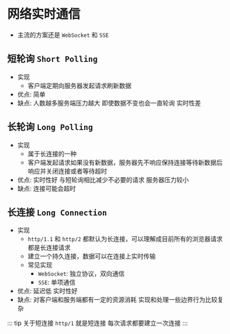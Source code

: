 # 网络实时通信
- 主流的方案还是 `WebSocket` 和 `SSE`

## 短轮询 `Short Polling`
- 实现
    - 客户端定期向服务器发起请求刷新数据
- 优点: 简单
- 缺点: 人数越多服务端压力越大 即使数据不变也会一直轮询 实时性差

## 长轮询 `Long Polling`
- 实现
  - 属于长连接的一种
  - 客户端发起请求如果没有新数据，服务器先不响应保持连接等待新数据后响应并关闭连接或者等待超时
- 优点: 实时性好 与短轮询相比减少不必要的请求 服务器压力较小
- 缺点: 连接可能会超时

## 长连接 `Long Connection`
- 实现
  - `http/1.1` 和 `http/2` 都默认为长连接，可以理解成目前所有的浏览器请求都是长连接请求
  - 建立一个持久连接，数据可以在连接上实时传输
  - 常见实现
    - `WebSocket`: 独立协议，双向通信
    - `SSE`: 单项通信
- 优点: 延迟低 实时性好
- 缺点: 对客户端和服务端都有一定的资源消耗 实现和处理一些边界行为比较复杂

::: tip 关于短连接
`http/1` 就是短连接 每次请求都要建立一次连接
:::
